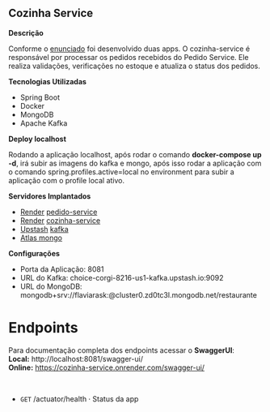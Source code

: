 ## Cozinha Service

**Descrição**

Conforme o [enunciado](https://github.com/Flavia-Rasquinha/cozinha-service#STATEMENT.md) foi desenvolvido duas apps. O cozinha-service 
é responsável por processar os pedidos recebidos do Pedido Service. Ele realiza validações, verificações no estoque e atualiza o status dos pedidos.

**Tecnologias Utilizadas**

- Spring Boot
- Docker
- MongoDB
- Apache Kafka

**Deploy localhost**

Rodando a aplicação localhost, após rodar o comando **docker-compose up -d**, irá subir as imagens do kafka e mongo, após
isso rodar a aplicação com o comando spring.profiles.active=local no environment para subir a aplicação com o profile local ativo.

**Servidores Implantados**

- [Render](https://render.com/) [pedido-service](https://pedido-service.onrender.com)
- [Render](https://render.com/) [cozinha-service](https://cozinha-service.onrender.com)
- [Upstash](https://upstash.com/) [kafka](https://console.upstash.com/kafka/37e3fc6c-191d-4ca3-ad46-fdba4fd44dd8/03268c8b-a670-4010-94d7-67b4c2a936e1)
- [Atlas mongo](https://cloud.mongodb.com/v2/65d3e1126f8bb92563f4e1c5#/clusters)

**Configurações**

* Porta da Aplicação: 8081
* URL do Kafka: choice-corgi-8216-us1-kafka.upstash.io:9092
* URL do MongoDB: mongodb+srv://flaviarask:<password>@cluster0.zd0tc3l.mongodb.net/restaurante

# Endpoints
Para documentação completa dos endpoints acessar o **SwaggerUI**:<br>
**Local:** http://localhost:8081/swagger-ui/<br>
**Online:** https://cozinha-service.onrender.com/swagger-ui/<br>

<br>

- `GET` /actuator/health · Status da app